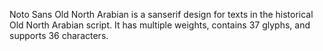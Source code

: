 Noto Sans Old North Arabian is a sanserif design for texts in the historical Old North Arabian script. It has multiple weights, contains 37 glyphs, and supports 36 characters.
